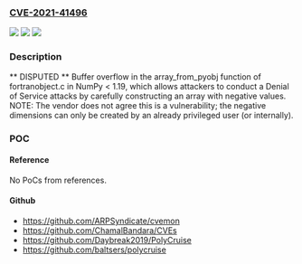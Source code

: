 ### [CVE-2021-41496](https://cve.mitre.org/cgi-bin/cvename.cgi?name=CVE-2021-41496)
![](https://img.shields.io/static/v1?label=Product&message=n%2Fa&color=blue)
![](https://img.shields.io/static/v1?label=Version&message=n%2Fa&color=blue)
![](https://img.shields.io/static/v1?label=Vulnerability&message=n%2Fa&color=brighgreen)

### Description

** DISPUTED ** Buffer overflow in the array_from_pyobj function of fortranobject.c in NumPy < 1.19, which allows attackers to conduct a Denial of Service attacks by carefully constructing an array with negative values. NOTE: The vendor does not agree this is a vulnerability; the negative dimensions can only be created by an already privileged user (or internally).

### POC

#### Reference
No PoCs from references.

#### Github
- https://github.com/ARPSyndicate/cvemon
- https://github.com/ChamalBandara/CVEs
- https://github.com/Daybreak2019/PolyCruise
- https://github.com/baltsers/polycruise

